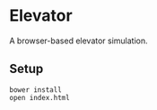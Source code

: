Elevator
========

A browser-based elevator simulation.

Setup
-----

    bower install
    open index.html
